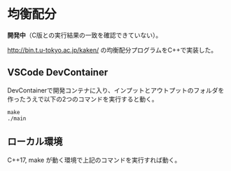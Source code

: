 # 均衡配分

**開発中**（C版との実行結果の一致を確認できていない）。

http://bin.t.u-tokyo.ac.jp/kaken/ の均衡配分プログラムをC++で実装した。

## VSCode DevContainer

DevContainerで開発コンテナに入り、インプットとアウトプットのフォルダを作ったうえで以下の2つのコマンドを実行すると動く。

```
make
./main
```

## ローカル環境

C++17, make が動く環境で上記のコマンドを実行すれば動く。